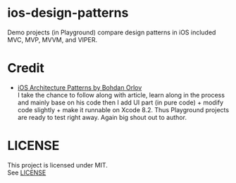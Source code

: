# ios-design-patterns

Demo projects (in Playground) compare design patterns in iOS included MVC, MVP, MVVM, and VIPER.

# Credit

* [iOS Architecture Patterns by Bohdan Orlov](https://medium.com/ios-os-x-development/ios-architecture-patterns-ecba4c38de52#.dq4fwa189)  
   I take the chance to follow along with article, learn along in the process and mainly base on his code then I add UI part (in pure code) + modify code slightly + make it runnable on Xcode 8.2. Thus Playground projects are ready to test right away. Again big shout out to author. 

# LICENSE

This project is licensed under MIT.  
See [LICENSE](https://github.com/haxpor/ios-design-patterns/blob/master/LICENSE)
